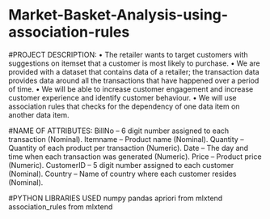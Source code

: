 # Market-Basket-Analysis-using-association-rules

#PROJECT DESCRIPTION: 
•	The retailer wants to target customers with suggestions on itemset that a customer is most likely to purchase.
•	We are provided with a dataset that contains data of a retailer; the transaction data provides data around all the transactions that have happened over a period of time.
•	We will be able to increase customer engagement and increase customer experience and identify customer behaviour. 
•	We will use association rules that checks for the dependency of one data item on another data item.

#NAME OF ATTRIBUTES:
	BillNo – 6 digit number assigned to each transaction (Nominal).
	Itemname – Product name (Nominal).
	Quantity – Quantity of each product per transaction (Numeric).
	Date – The day and time when each transaction was generated (Numeric).
	Price – Product price (Numeric).
	CustomerID – 5 digit number assigned to each customer (Nominal).
	Country – Name of country where each customer resides (Nominal).

 #PYTHON LIBRARIES USED 
 numpy
 pandas
 apriori from mlxtend
 association_rules from mlxtend
